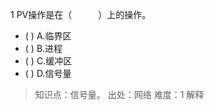 1
PV操作是在（　　　）上的操作。
- ( ) A.临界区 
- ( ) B.进程 
- ( ) C.缓冲区 
- ( ) D.信号量

> 知识点：信号量。
> 出处：网络
> 难度：1
> 解释
